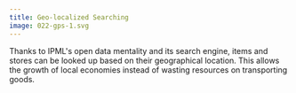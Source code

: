 ```yaml
---
title: Geo-localized Searching
image: 022-gps-1.svg
---
```


Thanks to IPML's open data mentality and its search engine, items and stores
can be looked up based on their geographical location. This allows the growth
of local economies instead of wasting resources on transporting goods.
